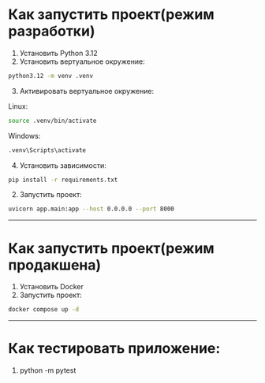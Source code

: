 # Как запустить проект(режим разработки)

1. Установить Python 3.12
2. Установить вертуальное окружение:

```bash
python3.12 -m venv .venv
```

3. Активировать вертуальное окружение:

Linux:

```bash
source .venv/bin/activate
```

Windows:

```bash
.venv\Scripts\activate
```

4. Установить зависимости:

```bash
pip install -r requirements.txt
```

2. Запустить проект:

```bash
uvicorn app.main:app --host 0.0.0.0 --port 8000
```

---

# Как запустить проект(режим продакшена)

1. Установить Docker
2. Запустить проект:

```bash
docker compose up -d
```

---

# Как тестировать приложение:

1. python -m pytest
